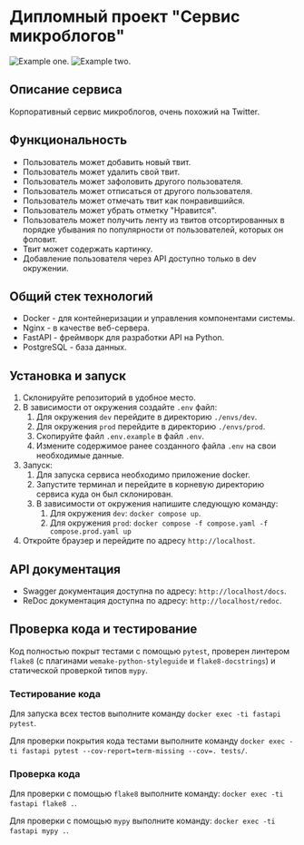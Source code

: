 # Дипломный проект "Сервис микроблогов"

![Example one.](https://i.imgur.com/rM5fTDx.png)
![Example two.](https://i.imgur.com/qjAzAWD.png)

## Описание сервиса

Корпоративный сервис микроблогов, очень похожий на Twitter.

## Функциональность

- Пользователь может добавить новый твит.
- Пользователь может удалить свой твит.
- Пользователь может зафоловить другого пользователя.
- Пользователь может отписаться от другого пользователя.
- Пользователь может отмечать твит как понравившийся.
- Пользователь может убрать отметку "Нравится".
- Пользователь может получить ленту из твитов отсортированных в
  порядке убывания по популярности от пользователей, которых он фоловит.
- Твит может содержать картинку.
- Добавление пользователя через API доступно только в dev окружении.

## Общий стек технологий

- Docker - для контейнеризации и управления компонентами системы.
- Nginx - в качестве веб-сервера.
- FastAPI - фреймворк для разработки API на Python.
- PostgreSQL - база данных.

## Установка и запуск

1. Склонируйте репозиторий в удобное место.
2. В зависимости от окружения создайте `.env` файл:
    1. Для окружения `dev` перейдите в директорию
       `./envs/dev`.
    2. Для окружения `prod` перейдите в директорию
       `./envs/prod`.
    3. Скопируйте файл `.env.example` в файл `.env`.
    4. Измените содержимое ранее созданного файла `.env`
       на свои необходимые данные.
3. Запуск:
    1. Для запуска сервиса необходимо приложение
       docker.
    2. Запустите терминал и перейдите в корневую
       директорию сервиса куда он был склонирован.
    3. В зависимости от окружения напишите следующую
       команду:
        1. Для окружения `dev`: `docker compose up`.
        2. Для окружения `prod`: `docker compose -f
           compose.yaml -f compose.prod.yaml up`
4. Откройте браузер и перейдите по адресу
   `http://localhost`.

## API документация

- Swagger документация доступна по адресу:
  `http://localhost/docs`.
- ReDoc документация доступна по адресу:
  `http://localhost/redoc`.

## Проверка кода и тестирование

Код полностью покрыт тестами с помощью `pytest`, проверен
линтером `flake8` (с плагинами `wemake-python-styleguide`
и `flake8-docstrings`) и статической проверкой типов `mypy`.

### Тестирование кода

Для запуска всех тестов выполните команду
`docker exec -ti fastapi pytest`.

Для проверки покрытия кода тестами выполните команду
`docker exec -ti fastapi
pytest --cov-report=term-missing --cov=. tests/`.

### Проверка кода

Для проверки с помощью `flake8` выполните команду:
`docker exec -ti fastapi flake8 .`.

Для проверки с помощью `mypy` выполните команду:
`docker exec -ti fastapi mypy .`.